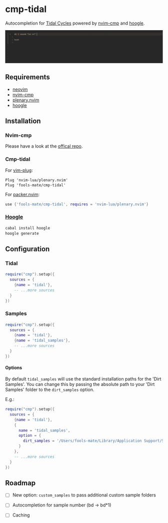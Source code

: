 # cmp-tidal

Autocompletion for [Tidal Cycles](https://tidalcycles.org/) powered by [nvim-cmp](https://github.com/hrsh7th/nvim-cmp) and [hoogle](http://hackage.haskell.org/cgi-bin/hackage-scripts/package/hoogle).

![Showcase](showcase.gif)

## Requirements
- [neovim](https://github.com/neovim/neovim)
- [nvim-cmp](https://github.com/hrsh7th/nvim-cmp)
- [plenary.nvim](https://github.com/nvim-lua/plenary.nvim)
- [hoogle](http://hackage.haskell.org/cgi-bin/hackage-scripts/package/hoogle)

## Installation

### Nvim-cmp

Please have a look at the [offical repo](https://github.com/hrsh7th/nvim-cmp).

### Cmp-tidal

For [vim-plug](https://github.com/junegunn/vim-plug):

```vim
Plug 'nvim-lua/plenary.nvim'
Plug 'fools-mate/cmp-tidal'
```

For [packer.nvim](https://github.com/wbthomason/packer.nvim):

```lua
use {'fools-mate/cmp-tidal', requires = 'nvim-lua/plenary.nvim'}
```

### [Hoogle](http://hackage.haskell.org/cgi-bin/hackage-scripts/package/hoogle)

```sh
cabal install hoogle
hoogle generate
```

## Configuration

### Tidal
```lua
require("cmp").setup({
  sources = {
    {name = 'tidal'},
    -- ...more sources
  }
})
```

### Samples

```lua
require("cmp").setup({
  sources = {
    {name = 'tidal'},
    {name = 'tidal_samples'},
    -- ...more sources
  }
})
```

#### Options

By default `tidal_samples` will use the standard installation paths for the 'Dirt Samples'. 
You can change this by passing the absolute path to your 'Dirt Samples' folder to the `dirt_samples` option.

E.g.:
```lua
require("cmp").setup({
  sources = {
    {name = 'tidal'},
    {
      name = 'tidal_samples',
      option = {
        dirt_samples = '/Users/fools-mate/Library/Application Support/SuperCollider/downloaded-quarks/Dirt-Samples'
      }
    },
    -- ...more sources
  }
})
```

## Roadmap

- [ ] New option: `custom_samples` to pass additional custom sample folders
- [ ] Autocompletion for sample number (bd -> bd\*1)
- [ ] Caching

